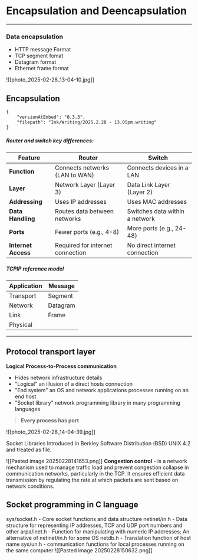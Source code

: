 # Encapsulation and Deencapsulation
---
### Data encapsulation 
- HTTP message Format 
- TCP segment fomat
- Datagram format 
- Ethernet frame format 

![[photo_2025-02-28_13-04-10.jpg]]

## Encapsulation 

```handwritten-ink
{
	"versionAtEmbed": "0.3.3",
	"filepath": "Ink/Writing/2025.2.28 - 13.05pm.writing"
}
```
##### Router and switch key differences:

|Feature|Router|Switch|
|---|---|---|
|**Function**|Connects networks (LAN to WAN)|Connects devices in a LAN|
|**Layer**|Network Layer (Layer 3)|Data Link Layer (Layer 2)|
|**Addressing**|Uses IP addresses|Uses MAC addresses|
|**Data Handling**|Routes data between networks|Switches data within a network|
|**Ports**|Fewer ports (e.g., 4-8)|More ports (e.g., 24-48)|
|**Internet Access**|Required for internet connection|No direct internet connection|
##### TCPIP reference model

| Application | Message  |
| ----------- | -------- |
| Transport   | Segment  |
| Network     | Datagram |
| Link        | Frame    |
| Physical    |          |


---
## Protocol transport layer
**Logical Process-to-Process communication**
- Hides network infrastructure details
- "Logical" an illusion of a direct hosts connection 
- "End system" an OS and network applications processes running on an end host
- "Socket library" network programming library in many programming languages


> **Every process has port**

![[photo_2025-02-28_14-04-39.jpg]]

Socket Libraries Introduced in Berkley Software Distribution (BSD) UNIX 4.2 and treated as file.

![[Pasted image 20250228141653.png]]
**Congestion control** - is a network mechanism used to manage traffic load and prevent congestion collapse in communication networks, particularly in the TCP. It ensures efficient data transmission by regulating the rate at which packets are sent based on network conditions.

## Socket programming in C language

sys/socket.h - Core socket functions and data structure
netinet/in.h - Data structure for representing IP addresses, TCP and UDP port numbers and other
arpa/inet.h - Function for manipulating with numeric IP addresses; An alternative of netinet/in.h for some OS
netdb.h - Translation function of host name
sys/un.h - communication functions for local processes running on the same computer
![[Pasted image 20250228150632.png]]
